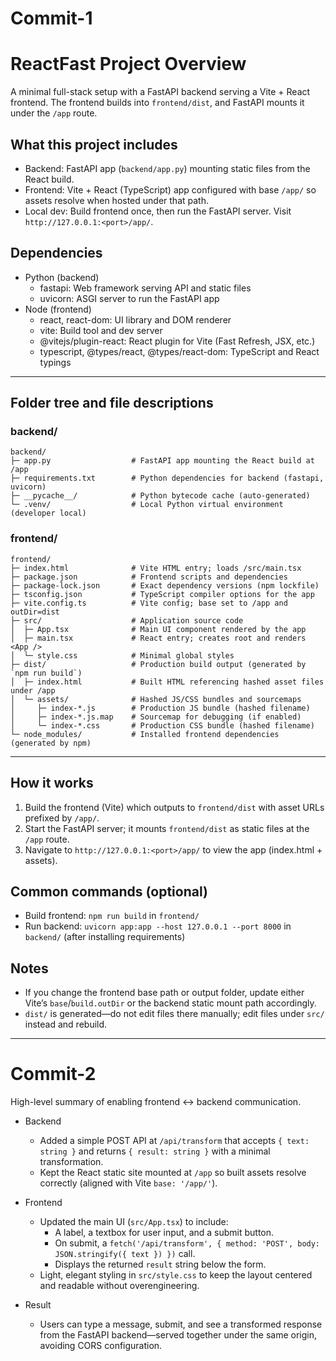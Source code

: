 # Commit-1

# ReactFast Project Overview

A minimal full-stack setup with a FastAPI backend serving a Vite + React frontend. The frontend builds into `frontend/dist`, and FastAPI mounts it under the `/app` route.

## What this project includes
- Backend: FastAPI app (`backend/app.py`) mounting static files from the React build.
- Frontend: Vite + React (TypeScript) app configured with base `/app/` so assets resolve when hosted under that path.
- Local dev: Build frontend once, then run the FastAPI server. Visit `http://127.0.0.1:<port>/app/`.

## Dependencies
- Python (backend)
  - fastapi: Web framework serving API and static files
  - uvicorn: ASGI server to run the FastAPI app
- Node (frontend)
  - react, react-dom: UI library and DOM renderer
  - vite: Build tool and dev server
  - @vitejs/plugin-react: React plugin for Vite (Fast Refresh, JSX, etc.)
  - typescript, @types/react, @types/react-dom: TypeScript and React typings

---

## Folder tree and file descriptions

### backend/
```
backend/
├─ app.py                  # FastAPI app mounting the React build at /app
├─ requirements.txt        # Python dependencies for backend (fastapi, uvicorn)
├─ __pycache__/            # Python bytecode cache (auto-generated)
└─ .venv/                  # Local Python virtual environment (developer local)
```

### frontend/
```
frontend/
├─ index.html              # Vite HTML entry; loads /src/main.tsx
├─ package.json            # Frontend scripts and dependencies
├─ package-lock.json       # Exact dependency versions (npm lockfile)
├─ tsconfig.json           # TypeScript compiler options for the app
├─ vite.config.ts          # Vite config; base set to /app and outDir=dist
├─ src/                    # Application source code
│  ├─ App.tsx              # Main UI component rendered by the app
│  ├─ main.tsx             # React entry; creates root and renders <App />
│  └─ style.css            # Minimal global styles
├─ dist/                   # Production build output (generated by `npm run build`)
│  ├─ index.html           # Built HTML referencing hashed asset files under /app
│  └─ assets/              # Hashed JS/CSS bundles and sourcemaps
│     ├─ index-*.js        # Production JS bundle (hashed filename)
│     ├─ index-*.js.map    # Sourcemap for debugging (if enabled)
│     └─ index-*.css       # Production CSS bundle (hashed filename)
└─ node_modules/           # Installed frontend dependencies (generated by npm)
```

---

## How it works
1. Build the frontend (Vite) which outputs to `frontend/dist` with asset URLs prefixed by `/app/`.
2. Start the FastAPI server; it mounts `frontend/dist` as static files at the `/app` route.
3. Navigate to `http://127.0.0.1:<port>/app/` to view the app (index.html + assets).

## Common commands (optional)
- Build frontend: `npm run build` in `frontend/`
- Run backend: `uvicorn app:app --host 127.0.0.1 --port 8000` in `backend/` (after installing requirements)

## Notes
- If you change the frontend base path or output folder, update either Vite’s `base`/`build.outDir` or the backend static mount path accordingly.
- `dist/` is generated—do not edit files there manually; edit files under `src/` instead and rebuild.

---

# Commit-2

High-level summary of enabling frontend ↔ backend communication.

- Backend
  - Added a simple POST API at `/api/transform` that accepts `{ text: string }` and returns `{ result: string }` with a minimal transformation.
  - Kept the React static site mounted at `/app` so built assets resolve correctly (aligned with Vite `base: '/app/'`).

- Frontend
  - Updated the main UI (`src/App.tsx`) to include:
    - A label, a textbox for user input, and a submit button.
    - On submit, a `fetch('/api/transform', { method: 'POST', body: JSON.stringify({ text }) })` call.
    - Displays the returned `result` string below the form.
  - Light, elegant styling in `src/style.css` to keep the layout centered and readable without overengineering.

- Result
  - Users can type a message, submit, and see a transformed response from the FastAPI backend—served together under the same origin, avoiding CORS configuration.